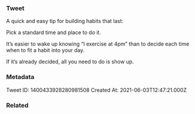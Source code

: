 ### Tweet
A quick and easy tip for building habits that last:

Pick a standard time and place to do it.

It’s easier to wake up knowing “I exercise at 4pm” than to decide each time when to fit a habit into your day.

If it’s already decided, all you need to do is show up.

### Metadata
Tweet ID: 1400433928280981508
Created At: 2021-06-03T12:47:21.000Z

### Related

